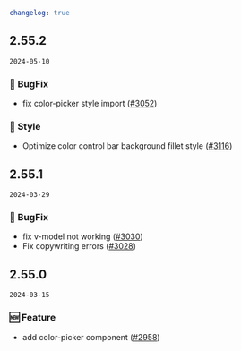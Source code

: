 ```yaml
changelog: true
```

## 2.55.2

`2024-05-10`

### 🐛 BugFix

- fix color-picker style import ([#3052](https://github.com/arco-design/arco-design-vue/pull/3052))

### 💅 Style

- Optimize color control bar background fillet style ([#3116](https://github.com/arco-design/arco-design-vue/pull/3116))


## 2.55.1

`2024-03-29`

### 🐛 BugFix

- fix v-model not working ([#3030](https://github.com/arco-design/arco-design-vue/pull/3030))
- Fix copywriting errors ([#3028](https://github.com/arco-design/arco-design-vue/pull/3028))


## 2.55.0

`2024-03-15`

### 🆕 Feature

- add color-picker component ([#2958](https://github.com/arco-design/arco-design-vue/pull/2958))

